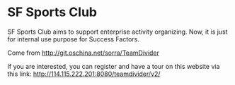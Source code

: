 # SF Sports Club
SF Sports Club aims to support enterprise activity organizing.
Now, it is just for internal use purpose for Success Factors.

Come from http://git.oschina.net/sorra/TeamDivider

If you are interested, you can register and have a tour on this website via this link:
http://114.115.222.201:8080/teamdivider/v2/


